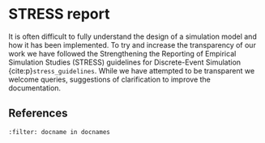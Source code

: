 # STRESS report

It is often difficult to fully understand the design of a simulation model and how it has been implemented. To try and increase the transparency of our work we have followed the Strengthening the Reporting of Empirical Simulation Studies (STRESS) guidelines for Discrete-Event Simulation {cite:p}`stress_guidelines`.  While we have attempted to be transparent we welcome queries, suggestions of clarification to improve the documentation.

## References

```{bibliography}
:filter: docname in docnames
```

